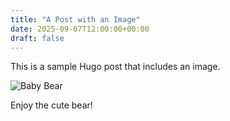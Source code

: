 ```yaml
---
title: "A Post with an Image"
date: 2025-09-07T12:00:00+00:00
draft: false
---
```


This is a sample Hugo post that includes an image.

![Baby Bear](/images/baby%20bear.jpg)

Enjoy the cute bear!
